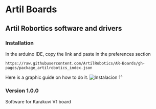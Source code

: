 # Artil Boards
## Artil Robortics software and drivers
### Installation
In the arduino IDE, copy the link and paste in the preferences section
```
https://raw.githubusercontent.com/ArtilRobotics/AR-Boards/gh-pages/package_artilrobotics_index.json
```
Here is a graphic guide on how to do it.
![Instalacion 1°](https://github.com/ArtilRobotics/AR-Boards/blob/main/images/Intalacion%201°.gif)
### Version 1.0.0
Software for Karakuvi V1 board
